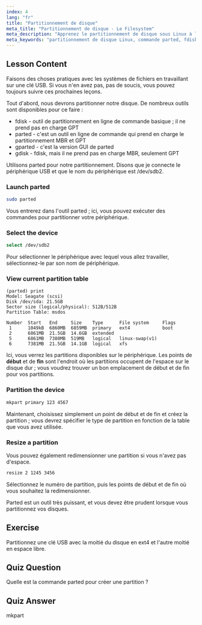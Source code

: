 ```yaml
---
index: 4
lang: "fr"
title: "Partitionnement de disque"
meta_title: "Partitionnement de disque - Le Filesystem"
meta_description: "Apprenez le partitionnement de disque sous Linux à l'aide de parted. Comprenez comment partitionner, sélectionner, afficher et redimensionner des disques. Démarrez avec ce guide convivial pour débutants !"
meta_keywords: "partitionnement de disque Linux, commande parted, fdisk, gparted, tutoriel Linux, Linux pour débutants, gestion de disque, guide Linux"
---
```


## Lesson Content

Faisons des choses pratiques avec les systèmes de fichiers en travaillant sur une clé USB. Si vous n'en avez pas, pas de soucis, vous pouvez toujours suivre ces prochaines leçons.

Tout d'abord, nous devrons partitionner notre disque. De nombreux outils sont disponibles pour ce faire :

- fdisk - outil de partitionnement en ligne de commande basique ; il ne prend pas en charge GPT
- parted - c'est un outil en ligne de commande qui prend en charge le partitionnement MBR et GPT
- gparted - c'est la version GUI de parted
- gdisk - fdisk, mais il ne prend pas en charge MBR, seulement GPT

Utilisons parted pour notre partitionnement. Disons que je connecte le périphérique USB et que le nom du périphérique est /dev/sdb2.

### Launch parted

```bash
sudo parted
```

Vous entrerez dans l'outil parted ; ici, vous pouvez exécuter des commandes pour partitionner votre périphérique.

### Select the device

```bash
select /dev/sdb2
```

Pour sélectionner le périphérique avec lequel vous allez travailler, sélectionnez-le par son nom de périphérique.

### View current partition table

```plaintext
(parted) print
Model: Seagate (scsi)
Disk /dev/sda: 21.5GB
Sector size (logical/physical): 512B/512B
Partition Table: msdos

Number  Start   End     Size    Type      File system     Flags
 1      1049kB  6860MB  6859MB  primary   ext4            boot
 2      6861MB  21.5GB  14.6GB  extended
 5      6861MB  7380MB  519MB   logical   linux-swap(v1)
 6      7381MB  21.5GB  14.1GB  logical   xfs
```

Ici, vous verrez les partitions disponibles sur le périphérique. Les points de **début** et de **fin** sont l'endroit où les partitions occupent de l'espace sur le disque dur ; vous voudrez trouver un bon emplacement de début et de fin pour vos partitions.

### Partition the device

```bash
mkpart primary 123 4567
```

Maintenant, choisissez simplement un point de début et de fin et créez la partition ; vous devrez spécifier le type de partition en fonction de la table que vous avez utilisée.

### Resize a partition

Vous pouvez également redimensionner une partition si vous n'avez pas d'espace.

```bash
resize 2 1245 3456
```

Sélectionnez le numéro de partition, puis les points de début et de fin où vous souhaitez la redimensionner.

Parted est un outil très puissant, et vous devez être prudent lorsque vous partitionnez vos disques.

## Exercise

Partitionnez une clé USB avec la moitié du disque en ext4 et l'autre moitié en espace libre.

## Quiz Question

Quelle est la commande parted pour créer une partition ?

## Quiz Answer

mkpart
